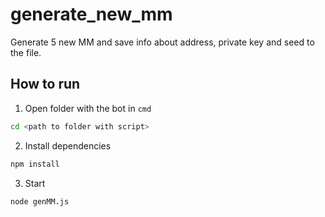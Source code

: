 # generate_new_mm

Generate 5 new MM and save info about address, private key and seed to the file.

## How to run

1) Open folder with the bot in `cmd`
```bash
cd <path to folder with script>
```
2) Install dependencies
```bash
npm install
```
3) Start
```bash
node genMM.js
```
